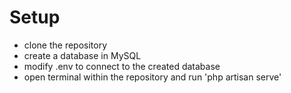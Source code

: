 # Setup

- clone the repository
- create a database in MySQL
- modify .env to connect to the created database
- open terminal within the repository and run 'php artisan serve'
